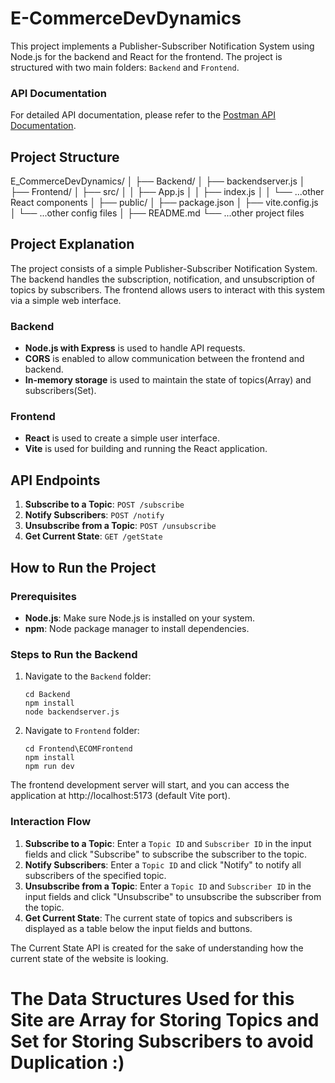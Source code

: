 # E-CommerceDevDynamics

This project implements a Publisher-Subscriber Notification System using Node.js for the backend and React for the frontend. The project is structured with two main folders: `Backend` and `Frontend`.

### API Documentation

For detailed API documentation, please refer to the [Postman API Documentation](https://documenter.getpostman.com/view/30851421/2sA3XPBhNg).

## Project Structure

E_CommerceDevDynamics/
│
├── Backend/
│ ├── backendserver.js
│
├── Frontend/
│ ├── src/
│ │ ├── App.js
│ │ ├── index.js
│ │ └── ...other React components
│ ├── public/
│ ├── package.json
│ ├── vite.config.js
│ └── ...other config files
│
├── README.md
└── ...other project files


## Project Explanation

The project consists of a simple Publisher-Subscriber Notification System. The backend handles the subscription, notification, and unsubscription of topics by subscribers. The frontend allows users to interact with this system via a simple web interface.

### Backend

- **Node.js with Express** is used to handle API requests.
- **CORS** is enabled to allow communication between the frontend and backend.
- **In-memory storage** is used to maintain the state of topics(Array) and subscribers(Set).

### Frontend

- **React** is used to create a simple user interface.
- **Vite** is used for building and running the React application.

## API Endpoints

1. **Subscribe to a Topic**: `POST /subscribe`
2. **Notify Subscribers**: `POST /notify`
3. **Unsubscribe from a Topic**: `POST /unsubscribe`
4. **Get Current State**: `GET /getState`

## How to Run the Project

### Prerequisites

- **Node.js**: Make sure Node.js is installed on your system.
- **npm**: Node package manager to install dependencies.

### Steps to Run the Backend

1. Navigate to the `Backend` folder:
   ```
   cd Backend
   npm install
   node backendserver.js
   ```

2. Navigate to `Frontend` folder:
    ```
    cd Frontend\ECOMFrontend
    npm install
    npm run dev
    ```
The frontend development server will start, and you can access the application at http://localhost:5173 (default Vite port).

### Interaction Flow 

1. **Subscribe to a Topic**: Enter a `Topic ID` and `Subscriber ID` in the input fields and click "Subscribe" to subscribe the subscriber to the topic.
2. **Notify Subscribers**: Enter a `Topic ID` and click "Notify" to notify all subscribers of the specified topic.
3. **Unsubscribe from a Topic**: Enter a `Topic ID` and `Subscriber ID` in the input fields and click "Unsubscribe" to unsubscribe the subscriber from the topic.
4. **Get Current State**: The current state of topics and subscribers is displayed as a table below the input fields and buttons.

The Current State API is created for the sake of understanding how the current state of the website is looking.

# The Data Structures Used for this Site are Array for Storing Topics and Set for Storing Subscribers to avoid Duplication :)
